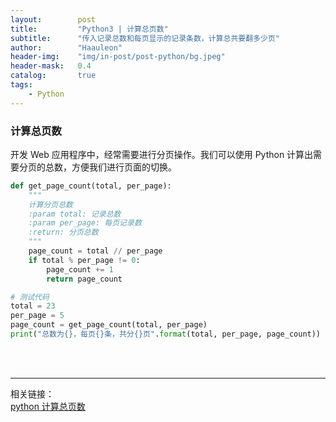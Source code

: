 ```yaml
---
layout:        post
title:         "Python3 | 计算总页数"
subtitle:      "传入记录总数和每页显示的记录条数，计算总共要翻多少页"
author:        "Haauleon"
header-img:    "img/in-post/post-python/bg.jpeg"
header-mask:   0.4
catalog:       true
tags:
    - Python
---
```


### 计算总页数
开发 Web 应用程序中，经常需要进行分页操作。我们可以使用 Python 计算出需要分页的总数，方便我们进行页面的切换。       

```python
def get_page_count(total, per_page):
    """
    计算分页总数
    :param total: 记录总数
    :param per_page: 每页记录数
    :return: 分页总数
    """
    page_count = total // per_page
    if total % per_page != 0:
        page_count += 1
        return page_count

# 测试代码
total = 23
per_page = 5
page_count = get_page_count(total, per_page)
print("总数为{}，每页{}条，共分{}页".format(total, per_page, page_count))
```

<br>
<br>

---

相关链接：    
[python 计算总页数](https://www.yzktw.com.cn/post/1238018.html)